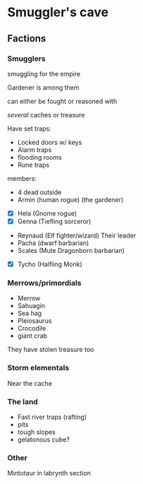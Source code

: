 # Smuggler's cave

## Factions

### Smugglers

smuggling for the empire

Gardener is among them

can either be fought or reasoned with

_several_ caches or treasure

Have set traps:

* Locked doors w/ keys
* Alarm traps
* flooding rooms
* Rune traps

members:
* 4 dead outside
* Armin (human rogue) (the gardener)
* [x] Hela (Gnome rogue)
* [x] Genna (Tiefling sorceror)
* Reynaud (Elf fighter/wizard) Their leader
* Pacha (dwarf barbarian)
* Scales (Mute Dragonborn barbarian)
* [x] Tycho (Halfling Monk)

### Merrows/primordials

* Merrow
* Sahuagin
* Sea hag
* Pleiosaurus
* Crocodile
* giant crab

They have stolen treasure too

### Storm elementals

Near the cache

### The land

* Fast river traps (rafting)
* pits
* tough slopes
* gelatonous cube?

### Other

Mintotaur in labrynth section